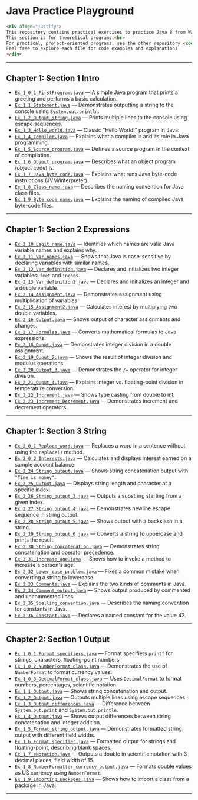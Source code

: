 # Java Practice Playground

```html
<div align="justify">
This repository contains practical exercises to practice Java 8 from Walter Savitch's book <strong>Absolute Java</strong>.<br>
This section is for theoretical programs.<br>
For practical, project-oriented programs, see the other repository <code>Programming_Projects_Java</code>.<br>
Feel free to explore each file for code examples and explanations.
</div>
```

---

## Chapter 1: Section 1 Intro

- [`Ex_1_0_1_FirstProgram.java`](src/chapter1/Section1_Intro/Ex_1_0_1_FirstProgram.java) — A simple Java program that prints a greeting and performs a basic calculation.
- [`Ex_1_1_Statement.java`](src/chapter1/Section1_Intro/Ex_1_1_Statement.java) — Demonstrates outputting a string to the console using `System.out.println`.
- [`Ex_1_2_Output_string.java`](src/chapter1/Section1_Intro/Ex_1_2_Output_string.java) — Prints multiple lines to the console using escape sequences.
- [`Ex_1_3_Hello_world.java`](src/chapter1/Section1_Intro/Ex_1_3_Hello_world.java) — Classic "Hello World!" program in Java.
- [`Ex_1_4_Compiler.java`](src/chapter1/Section1_Intro/Ex_1_4_Compiler.java) — Explains what a compiler is and its role in Java programming.
- [`Ex_1_5_Source_program.java`](src/chapter1/Section1_Intro/Ex_1_5_Source_program.java) — Defines a source program in the context of compilation.
- [`Ex_1_6_Object_program.java`](src/chapter1/Section1_Intro/Ex_1_6_Object_program.java) — Describes what an object program (object code) is.
- [`Ex_1_7_Java_byte_code.java`](src/chapter1/Section1_Intro/Ex_1_7_Java_byte_code.java) — Explains what runs Java byte-code instructions (JVM/interpreter).
- [`Ex_1_8_Class_name.java`](src/chapter1/Section1_Intro/Ex_1_8_Class_name.java) — Describes the naming convention for Java class files.
- [`Ex_1_9_Byte_code_name.java`](src/chapter1/Section1_Intro/Ex_1_9_Byte_code_name.java) — Explains the naming of compiled Java byte-code files.

---

## Chapter 1: Section 2 Expressions

- [`Ex_2_10_Legit_name.java`](src/chapter1/Section2_Expressions/Ex_2_10_Legit_name.java) — Identifies which names are valid Java variable names and explains why.
- [`Ex_2_11_Var_names.java`](src/chapter1/Section2_Expressions/Ex_2_11_Var_names.java) — Shows that Java is case-sensitive by declaring variables with similar names.
- [`Ex_2_12_Var_definition.java`](src/chapter1/Section2_Expressions/Ex_2_12_Var_definition.java) — Declares and initializes two integer variables: `feet` and `inches`.
- [`Ex_2_13_Var_definition2.java`](src/chapter1/Section2_Expressions/Ex_2_13_Var_definition2.java) — Declares and initializes an integer and a double variable.
- [`Ex_2_14_Assignment.java`](src/chapter1/Section2_Expressions/Ex_2_14_Assignment.java) — Demonstrates assignment using multiplication of variables.
- [`Ex_2_15_Assignment2.java`](src/chapter1/Section2_Expressions/Ex_2_15_Assignment2.java) — Calculates interest by multiplying two double variables.
- [`Ex_2_16_Output.java`](src/chapter1/Section2_Expressions/Ex_2_16_Output.java) — Shows output of character assignments and changes.
- [`Ex_2_17_Formulas.java`](src/chapter1/Section2_Expressions/Ex_2_17_Formulas.java) — Converts mathematical formulas to Java expressions.
- [`Ex_2_18_Ouput.java`](src/chapter1/Section2_Expressions/Ex_2_18_Ouput.java) — Demonstrates integer division in a double assignment.
- [`Ex_2_19_Ouput_2.java`](src/chapter1/Section2_Expressions/Ex_2_19_Ouput_2.java) — Shows the result of integer division and modulus operations.
- [`Ex_2_20_Output_3.java`](src/chapter1/Section2_Expressions/Ex_2_20_Output_3.java) — Demonstrates the `/=` operator for integer division.
- [`Ex_2_21_Ouput_4.java`](src/chapter1/Section2_Expressions/Ex_2_21_Ouput_4.java) — Explains integer vs. floating-point division in temperature conversion.
- [`Ex_2_22_Increment.java`](src/chapter1/Section2_Expressions/Ex_2_22_Increment.java) — Shows type casting from double to int.
- [`Ex_2_23_Increment_Decrement.java`](src/chapter1/Section2_Expressions/Ex_2_23_Increment_Decrement.java) — Demonstrates increment and decrement operators.

---

## Chapter 1: Section 3 String

- [`Ex_2_0_1_Replace_word.java`](src/chapter1/Section3_String/Ex_2_0_1_Replace_word.java) — Replaces a word in a sentence without using the `replace()` method.
- [`Ex_2_0_2_Interests.java`](src/chapter1/Section3_String/Ex_2_0_2_Interests.java) — Calculates and displays interest earned on a sample account balance.
- [`Ex_2_24_String_output.java`](src/chapter1/Section3_String/Ex_2_24_String_output.java) — Shows string concatenation output with `"Time is money"`.
- [`Ex_2_25_Output.java`](src/chapter1/Section3_String/Ex_2_25_Output.java) — Displays string length and character at a specific index.
- [`Ex_2_26_String_output_3.java`](src/chapter1/Section3_String/Ex_2_26_String_output_3.java) — Outputs a substring starting from a given index.
- [`Ex_2_27_String_output_4.java`](src/chapter1/Section3_String/Ex_2_27_String_output_4.java) — Demonstrates newline escape sequence in string output.
- [`Ex_2_28_String_output_5.java`](src/chapter1/Section3_String/Ex_2_28_String_output_5.java) — Shows output with a backslash in a string.
- [`Ex_2_29_String_output_6.java`](src/chapter1/Section3_String/Ex_2_29_String_output_6.java) — Converts a string to uppercase and prints the result.
- [`Ex_2_30_String_concatenation.java`](src/chapter1/Section3_String/Ex_2_30_String_concatenation.java) — Demonstrates string concatenation and operator precedence.
- [`Ex_2_31_Increase_age.java`](src/chapter1/Section3_String/Ex_2_31_Increase_age.java) — Shows how to invoke a method to increase a person's age.
- [`Ex_2_32_Lower_case_problem.java`](src/chapter1/Section3_String/Ex_2_32_Lower_case_problem.java) — Fixes a common mistake when converting a string to lowercase.
- [`Ex_2_33_Comments.java`](src/chapter1/Section3_String/Ex_2_33_Comments.java) — Explains the two kinds of comments in Java.
- [`Ex_2_34_Comment_output.java`](src/chapter1/Section3_String/Ex_2_34_Comment_output.java) — Shows output produced by commented and uncommented lines.
- [`Ex_2_35_Spelling_convention.java`](src/chapter1/Section3_String/Ex_2_35_Spelling_convention.java) — Describes the naming convention for constants in Java.
- [`Ex_2_36_Constant.java`](src/chapter1/Section3_String/Ex_2_36_Constant.java) — Declares a named constant for the value 42.

---

## Chapter 2: Section 1 Output

- [`Ex_1_0_1_Format_specifiers.java`](src/chapter2/Section1_Output/Ex_1_0_1_Format_specifiers.java) — Format specifiers `printf` for strings, characters, floating-point numbers.
- [`Ex_1_0_2_NumberFormat_class.java`](src/chapter2/Section1_Output/Ex_1_0_2_NumberFormat_class.java) — Demonstrates the use of `NumberFormat` to format currency values.
- [`Ex_1_0_3_DecimalFormat_class.java`](src/chapter2/Section1_Output/Ex_1_0_3_DecimalFormat_class.java) — Uses `DecimalFormat` to format numbers, percentages, scientific notation.
- [`Ex_1_1_Output.java`](src/chapter2/Section1_Output/Ex_1_1_Output.java) — Shows string concatenation and output.
- [`Ex_1_2_Output.java`](src/chapter2/Section1_Output/Ex_1_2_Output.java) — Outputs multiple lines using escape sequences.
- [`Ex_1_3_Output_differences.java`](src/chapter2/Section1_Output/Ex_1_3_Output_differences.java) — Difference between `System.out.print` and `System.out.println`.
- [`Ex_1_4_Output.java`](src/chapter2/Section1_Output/Ex_1_4_Output.java) — Shows output differences between string concatenation and integer addition.
- [`Ex_1_5_Format_string_output.java`](src/chapter2/Section1_Output/Ex_1_5_Format_string_output.java) — Demonstrates formatted string output with different field widths.
- [`Ex_1_6_Format_specifier.java`](src/chapter2/Section1_Output/Ex_1_6_Format_specifier.java) — Formatted output for strings and floating-point, describing blank spaces.
- [`Ex_1_7_eNotation.java`](src/chapter2/Section1_Output/Ex_1_7_eNotation.java) — Outputs a double in scientific notation with 3 decimal places, field width of 15.
- [`Ex_1_8_NumberFormatter_currency_output.java`](src/chapter2/Section1_Output/Ex_1_8_NumberFormatter_currency_output.java) — Formats double values as US currency using `NumberFormat`.
- [`Ex_1_9_Importing_packages.java`](src/chapter2/Section1_Output/Ex_1_9_Importing_packages.java) — Shows how to import a class from a package in Java.

---


